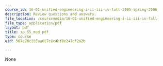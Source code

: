 ```yaml
---
course_id: 16-01-unified-engineering-i-ii-iii-iv-fall-2005-spring-2006
description: Review questions and answers.
file_location: /coursemedia/16-01-unified-engineering-i-ii-iii-iv-fall-2005-spring-2006/567e76c285aa607c8c4bf8e247df202b_sp_S5_mud.pdf
file_type: application/pdf
layout: pdf
title: sp_S5_mud.pdf
type: course
uid: 567e76c285aa607c8c4bf8e247df202b

---
```

None